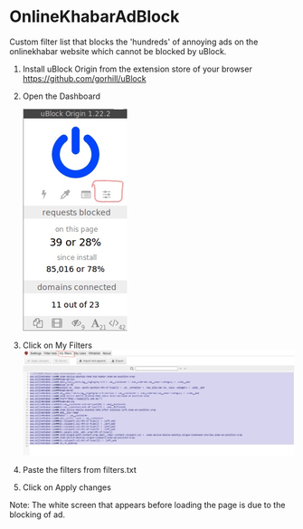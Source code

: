 # OnlineKhabarAdBlock
Custom filter list that blocks the 'hundreds' of annoying ads on the onlinekhabar website which cannot be blocked by uBlock.

1. Install uBlock Origin from the extension store of your browser https://github.com/gorhill/uBlock
    
2. Open the Dashboard

    ![Dashboard](https://github.com/clarkcasctiv/OnlineKhabarAdBlock/blob/master/dashboard.jpg)
    
3. Click on My Filters
    ![My Filters](https://github.com/clarkcasctiv/OnlineKhabarAdBlock/blob/master/myfilters.jpg)
    
4. Paste the filters from filters.txt

5. Click on Apply changes


Note: The white screen that appears before loading the page is due to the blocking of ad.
